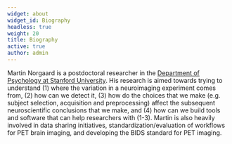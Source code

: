 ```yaml
---
widget: about
widget_id: Biography
headless: true
weight: 20
title: Biography
active: true
author: admin
---
```

Martin Norgaard is a postdoctoral researcher in the [Department of Psychology at Stanford University](https://psychology.stanford.edu/). His research is aimed towards trying to understand (1) where the variation in a neuroimaging experiment comes from, (2) how can we detect it, (3) how do the choices that we make (e.g. subject selection, acquisition and preprocessing) affect the subsequent neuroscientific conclusions that we make, and (4) how can we build tools and software that can help researchers with (1-3). Martin is also heavily involved in data sharing initiatives, standardization/evaluation of workflows for PET brain imaging, and developing the BIDS standard for PET imaging.